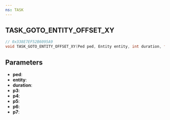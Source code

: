 ```yaml
---
ns: TASK
---
```

## TASK_GOTO_ENTITY_OFFSET_XY

```c
// 0x338E7EF52B6095A9
void TASK_GOTO_ENTITY_OFFSET_XY(Ped ped, Entity entity, int duration, float p3, float p4, float p5, float p6, BOOL p7);
```

## Parameters
* **ped**:
* **entity**:
* **duration**:
* **p3**:
* **p4**:
* **p5**:
* **p6**:
* **p7**:
